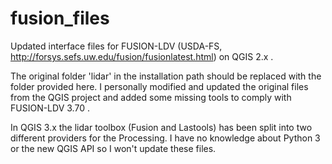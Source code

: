 # fusion_files
Updated interface files for FUSION-LDV (USDA-FS, http://forsys.sefs.uw.edu/fusion/fusionlatest.html) on QGIS  2.x .

The original folder 'lidar' in the installation path should be replaced with the folder provided here.
I personally modified and updated the original files from the QGIS project and added some missing tools to comply with FUSION-LDV 3.70 .

In QGIS 3.x the lidar toolbox (Fusion and Lastools) has been split into two different providers for the Processing.
I have no knowledge about Python 3 or the new QGIS API so I won't update these files.
